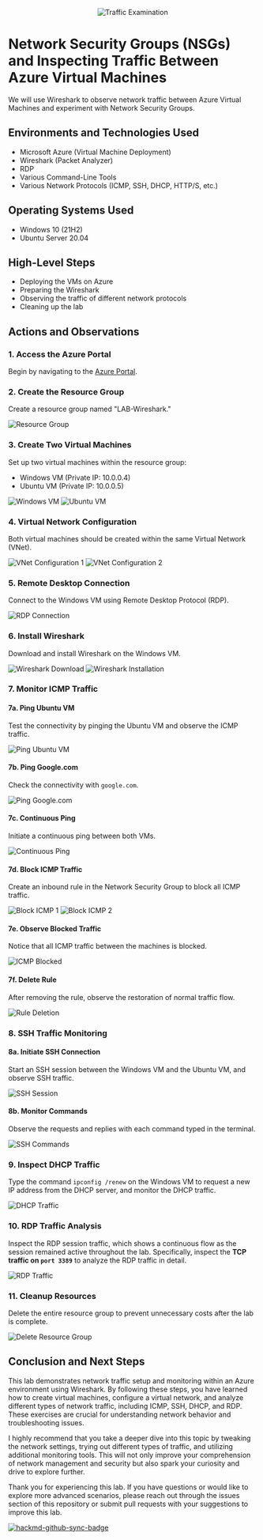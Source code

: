 <p align="center"><img src="https://github.com/shoganaich/azure-network-traffic/assets/112911007/e1b63531-1bbe-4d75-9f4f-320f98df52b4" alt="Traffic Examination"/></p>

# Network Security Groups (NSGs) and Inspecting Traffic Between Azure Virtual Machines
We will use Wireshark to observe network traffic between Azure Virtual Machines and experiment with Network Security Groups.

## Environments and Technologies Used

- Microsoft Azure (Virtual Machine Deployment)
- Wireshark (Packet Analyzer)
- RDP
- Various Command-Line Tools
- Various Network Protocols (ICMP, SSH, DHCP, HTTP/S, etc.)

## Operating Systems Used
- Windows 10 (21H2)
- Ubuntu Server 20.04

## High-Level Steps
- Deploying the VMs on Azure
- Preparing the Wireshark
- Observing the traffic of different network protocols
- Cleaning up the lab

## Actions and Observations
### 1. Access the Azure Portal
Begin by navigating to the [Azure Portal](https://portal.azure.com).

### 2. Create the Resource Group
Create a resource group named "LAB-Wireshark."

![Resource Group](https://hackmd.io/_uploads/S1lPY0D-R.png)

### 3. Create Two Virtual Machines
Set up two virtual machines within the resource group:
- Windows VM (Private IP: 10.0.0.4)
- Ubuntu VM (Private IP: 10.0.0.5)

![Windows VM](https://hackmd.io/_uploads/Hk0gcAvW0.png)
![Ubuntu VM](https://hackmd.io/_uploads/Hk0gcAvW0.png)

### 4. Virtual Network Configuration
Both virtual machines should be created within the same Virtual Network (VNet).

![VNet Configuration 1](https://hackmd.io/_uploads/SyUj5APbA.png)
![VNet Configuration 2](https://hackmd.io/_uploads/Sy1boCDbR.png)

### 5. Remote Desktop Connection
Connect to the Windows VM using Remote Desktop Protocol (RDP).

![RDP Connection](https://hackmd.io/_uploads/Skj6oAP-R.png)

### 6. Install Wireshark
Download and install Wireshark on the Windows VM.

![Wireshark Download](https://hackmd.io/_uploads/SJexh0DW0.png)
![Wireshark Installation](https://hackmd.io/_uploads/BkUlhAD-C.png)

### 7. Monitor ICMP Traffic
#### 7a. Ping Ubuntu VM
Test the connectivity by pinging the Ubuntu VM and observe the ICMP traffic.

![Ping Ubuntu VM](https://hackmd.io/_uploads/SyR-a0wWA.png)

#### 7b. Ping Google.com
Check the connectivity with `google.com`.

![Ping Google.com](https://hackmd.io/_uploads/r1Vjp0PWC.png)

#### 7c. Continuous Ping
Initiate a continuous ping between both VMs.

![Continuous Ping](https://hackmd.io/_uploads/r1iCpCvZ0.png)

#### 7d. Block ICMP Traffic
Create an inbound rule in the Network Security Group to block all ICMP traffic.

![Block ICMP 1](https://hackmd.io/_uploads/H108C0PWA.png)
![Block ICMP 2](https://hackmd.io/_uploads/HJrH0AwWR.png)

#### 7e. Observe Blocked Traffic
Notice that all ICMP traffic between the machines is blocked.

![ICMP Blocked](https://hackmd.io/_uploads/rk5MJJOb0.png)

#### 7f. Delete Rule
After removing the rule, observe the restoration of normal traffic flow.

![Rule Deletion](https://hackmd.io/_uploads/ryjDkJdb0.png)

### 8. SSH Traffic Monitoring
#### 8a. Initiate SSH Connection
Start an SSH session between the Windows VM and the Ubuntu VM, and observe SSH traffic.

![SSH Session](https://hackmd.io/_uploads/HysPe1_ZR.png)

#### 8b. Monitor Commands
Observe the requests and replies with each command typed in the terminal.

![SSH Commands](https://hackmd.io/_uploads/H1Jag1dWA.png)

### 9. Inspect DHCP Traffic
Type the command `ipconfig /renew` on the Windows VM to request a new IP address from the DHCP server, and monitor the DHCP traffic.

![DHCP Traffic](https://hackmd.io/_uploads/rkb6-1u-A.png)

### 10. RDP Traffic Analysis
Inspect the RDP session traffic, which shows a continuous flow as the session remained active throughout the lab. Specifically, inspect the **TCP traffic on `port 3389`** to analyze the RDP traffic in detail.


![RDP Traffic](https://hackmd.io/_uploads/H1EBzkdZC.png)

### 11. Cleanup Resources
Delete the entire resource group to prevent unnecessary costs after the lab is complete.

![Delete Resource Group](https://hackmd.io/_uploads/rJoqMyd-A.png)


## Conclusion and Next Steps

This lab demonstrates network traffic setup and monitoring within an Azure environment using Wireshark. By following these steps, you have learned how to create virtual machines, configure a virtual network, and analyze different types of network traffic, including ICMP, SSH, DHCP, and RDP. These exercises are crucial for understanding network behavior and troubleshooting issues.

I highly recommend that you take a deeper dive into this topic by tweaking the network settings, trying out different types of traffic, and utilizing additional monitoring tools. This will not only improve your comprehension of network management and security but also spark your curiosity and drive to explore further.

Thank you for experiencing this lab. If you have questions or would like to explore more advanced scenarios, please reach out through the issues section of this repository or submit pull requests with your suggestions to improve this lab.

[![hackmd-github-sync-badge](https://hackmd.io/TAcpUkfrToK22Clc0_GfjQ/badge)](https://hackmd.io/TAcpUkfrToK22Clc0_GfjQ)